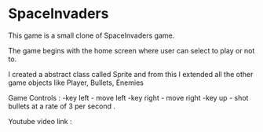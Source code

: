 # SpaceInvaders

This game is a small clone of SpaceInvaders game.

The game begins with the home screen where user can select to play or not to.

I created a abstract class called Sprite and from this I extended all the other game 
objects like Player, Bullets, Enemies

Game Controls : 
      -key left  - move left
      -key right - move right
      -key up - shot bullets at a rate of 3 per second .
      
      
 Youtube video link : 
 
      
      
